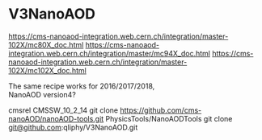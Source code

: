 # V3NanoAOD

https://cms-nanoaod-integration.web.cern.ch/integration/master-102X/mc80X_doc.html
https://cms-nanoaod-integration.web.cern.ch/integration/master/mc94X_doc.html
https://cms-nanoaod-integration.web.cern.ch/integration/master-102X/mc102X_doc.html

The same recipe works for 2016/2017/2018,  
NanoAOD version4?

cmsrel CMSSW_10_2_14
git clone https://github.com/cms-nanoAOD/nanoAOD-tools.git PhysicsTools/NanoAODTools
git clone git@github.com:qliphy/V3NanoAOD.git

